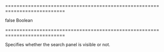 ===========================================================================
<!--default-->false<!--/default-->
<!--type-->Boolean<!--/type-->
===========================================================================

<!--shortDescription-->
Specifies whether the search panel is visible or not.
<!--/shortDescription-->

<!--fullDescription-->

<!--/fullDescription-->